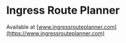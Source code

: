 # Ingress Route Planner

Available at [www.ingressrouteplanner.com](https://www.ingressrouteplanner.com)